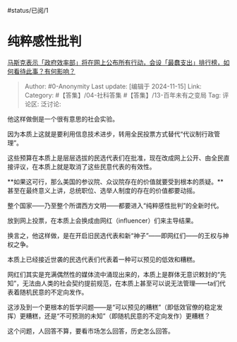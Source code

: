 #status/已阅/1 

# 纯粹感性批判
[马斯克表示「政府效率部」将在网上公布所有行动，会设「最蠢支出」排行榜，如何看待此事？有何影响？](https://www.zhihu.com/question/4051465844/answer/31892094861)

> Author: #0-Anonymity
> Last update: [编辑于 2024-11-15]
> Link:
> Category: #【答集】/04-社科答集 #【答集】/13-百年未有之变局 
> Tag: 
> 评论区:
> 泛讨论:

他这样做倒是一个很有意思的社会实验。

因为本质上这就是要利用信息技术进步，转用全民投票方式替代“代议制行政管理”。

这些预算在本质上是层层选拔的民选代表们在批准，现在改成网上公开、由全民直接评议，在本质上就是取消了这些民意代表的有效性。

**如果这可行，那么美国的参议院、众议院存在的价值就要受到根本的质疑。**甚至在最终意义上讲，总统职位、选举人制度的存在的价值都要动摇。

整个国家——乃至整个所谓西方文明——都要进入“纯粹感性批判”的全新时代。

放到网上投票，在本质上会换成由网红（influencer）们来主导结果。

换言之，他这样做，是在开启旧民选代表和新“神子”——即网红们——的王权与神权之争。

本质上已经接近世袭的民选代表们代表着一种可以预见的低效和糟糕。

网红们其实是充满偶然性的媒体流中涌现出来的，本质上是群体无意识敕封的“先知”，无法由人类的社会契约提前规范，在本质上甚至可以说无法管理——ta们代表着随机民意的不定向发作。

这涉及到一个更根本的哲学问题——是“可以预见的糟糕”（即低效官僚的稳定发挥）更糟糕，还是“不可预测的未知”（即随机民意的不定向发作）更糟糕？

这个问题，人回答不算，要看市场怎么回答，历史怎么回答。